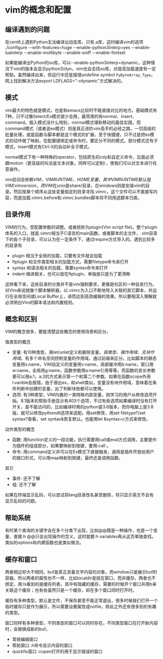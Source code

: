 # vim的概念和配置

编译遇到的问题
--
在cent6上遇到Python无法编译出动态库，只有.a库，这时编译vim的选项 ./configure --with-features=huge  --enable-python3interp=yes --enable-luainterp --enable-multibyte --enable-sniff --enable-fontset

如果能编译出Python的so库，可以--enable-python3interp=dynamic，这种情况下vim的版本会显示python3/dyn，vim也会去找so库，对提高加载速度有一定帮助。虽然编译出来，但运行中还是报错undefine symbol `PyByteArray_Type`，网上找到解决方法export LDFLAGS="-rdynamic"方式解决的。

模式
--
vim最大的特色就是模式，也是和emacs比较时不能直接对比的地方。基础模式有7种，只不过像Select/Ex模式很少会用，最常用的有normal、insert、command。插入模式没什么特别，normal模式堪称移动的最佳实践，而command模式（或者说ex模式）则是真正进阶vim高手的必经之路，一切高级的批量处理，或是函数与脚本都是这个模式的扩展，至于快捷键，只不过是把ex模式的动作做了映射。在配置键绑定或命令时，要区分不同的模式。部分模式还有子模式，insert模式有Ctrl-X的自动补全子模式。

normal模式下有一种特殊的operator，包括原生的cdy和自定义命令，后面必须跟motion（更高级的叫法是文本对象，同样可以定制），使我们可以对文本进行任意操作。

vim启动会依赖$VIM、$VIMRUNTIME、$HOME变量，其中$VIMRUNTIME默认是$VIM/vim{version}，而$VIM在unix是share/目录，在windows则是安装vim的目录。然后按某个顺序从这些变量指定的目录寻找.vimrc，这个文件可以不直接写内容，而是加载.vimrc.before和.vimrc.bundles脚本将不同用途脚本归类。

目录作用
--
VIM的行为，受配置参数的调整。或者统称为plugin(Vim script file)。整个plugin体系的入口，就是.vimrc相当于C语言的main函数，或者脚本的主文件，.vim目录下的各个子目录，可以认为在一定条件下，通过require方式导入的。遇到比较多的目录有

* plugin 相当于全局的加载，只要有文件就会加载
* ftplugin 和文件类型相关的加载方式，需要filetype命令来打开
* syntax 和语法相关的加载，需要syntax命令来打开
* indent 缩进相关，也可以放在ftplugin，单独放只是为了更清晰

这样看下来，这些目录的分类并不是vim强制要求，更像是社区的一种自发行为。对Vim来说就像个脚本解析器，以.vimrc为入口不断地导入关联的其它脚本，并运行在全局空间或Local Buffer上，进而达到高效编辑的效果。所以要相深入理解就必须明白Vim的脚本语法和内置规则。

概念和区别
--
VIM的概念很多，要能清楚这些概念的使用场景和区分。

值类型的概念

* 变量: 有10种类型，用let/unlet定义和删除变量，*弱类型、强作用域、无块作用域*。有多个命名空间控制变量的作用域，通过前缀来区分。比如脚本的静态变量用s:name，VIM自定义的变量用v:name，局部缓冲用b:name，窗口用w:name，全局用g:name，函数参数用a:name引用等等。而函数的变长参数更可以用a:1，a:2的方式表示第一个和第二个参数。如果在函数scope外用l:varible会报错。由于源出ex，和shell类似，变量没有块作用域，意味着在条件判断中创建的变量，出了判断块依赖可以使用。
* 选项: 有3种类型，VIM内置的一类特殊内部变量，刚学习的用户从修改选项开始。8.1版本的帮助手册显示有403个选项，不过有些选项如果编译时没有打开开关，是不能访问的，比如编译时用的python是3.6版本，而你电脑上是3.8版，就可以修改pythondll选项来适配。用set修改，用set filetype?/set syntax?查看，set syntax&恢复默认。也能用let &syntax=c方式来修改。

动作类型的概念

* 函数: 用function定义的一段功能，执行需要用call或eval方式调用，主要是作为插件的组成部分，如果要映射到按键，要用:call <funcname>。
* 命令: 用command定义并可以在Ex模式下直接触发，通用是插件开放给用户的接口形式，可以用map映射到按键，最终还是调用函数。

其它

* 事件: 还不了解
* 组: 还不了解

如果在终端显示乱码，可以尝试将lang目录改名甚至删除，将只显示英文不会有显示乱码的问题。

帮助系统
--
有时某个查询的关键字会在多个分类下出现，比如@@既是一种操作，也是一个变量，直接:h @@只会出现操作的含义，这时就要:h variables再从这页单独查找。类似的options和内建函数也是类似做法。

缓存和窗口
--
两者相近却大不相同，buf是真正具备文字内容的对象，而window只是展示buf的容器。所以两者的属性也不一样，比如localdir是挂在窗口，而非缓存，两者也不绑定，用:ls看到的是缓存列表，其中有隐藏的缓存，需要的时候开个窗口并用b<buf-number>来关联这个缓存；也有些虽然只是一个缓存，却在多个窗口同时打开时。

缓存有多种类型，默认是文件，不保存甚至不能正常退出，很多时候我们打开一个临时缓存只是作为展示，所以需要设置属性成nofile，除此之外还有很多别的有趣的类型。

窗口同样有多种类型，不同类型的窗口可以同时存在，不同类型窗口在打开新内容时，会替换成新的buf。

* 常规编辑窗口
* 帮助窗口 :h命令显示内容的窗口
* quickfix窗口 :copen打开的用于显示错误的窗口